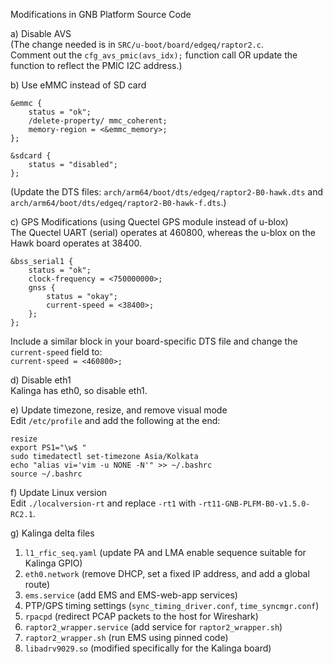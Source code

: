 Modifications in GNB Platform Source Code

a) Disable AVS  
   (The change needed is in `SRC/u-boot/board/edgeq/raptor2.c`.  
   Comment out the `cfg_avs_pmic(avs_idx);` function call OR update the function to reflect the PMIC I2C address.)

b) Use eMMC instead of SD card  

   ```
   &emmc {
       status = "ok";
       /delete-property/ mmc_coherent;
       memory-region = <&emmc_memory>;
   };

   &sdcard {
       status = "disabled";
   };
   ```

   (Update the DTS files: `arch/arm64/boot/dts/edgeq/raptor2-B0-hawk.dts` and `arch/arm64/boot/dts/edgeq/raptor2-B0-hawk-f.dts`.)

c) GPS Modifications (using Quectel GPS module instead of    u-blox)  
   The Quectel UART (serial) operates at 460800, whereas the u-blox on the Hawk board operates at 38400.  

   ```
   &bss_serial1 {
       status = "ok";
       clock-frequency = <750000000>;
       gnss {
           status = "okay";
           current-speed = <38400>;
       };
   };
   ```

   Include a similar block in your board-specific DTS file and change the `current-speed` field to:  
   `current-speed = <460800>;`

d) Disable eth1  
   Kalinga has eth0, so disable eth1.

e) Update timezone, resize, and remove visual mode  
   Edit `/etc/profile` and add the following at the end:

   ```
   resize
   export PS1="\w$ "
   sudo timedatectl set-timezone Asia/Kolkata
   echo "alias vi='vim -u NONE -N'" >> ~/.bashrc
   source ~/.bashrc
   ```

f) Update Linux version  
   Edit `./localversion-rt` and replace `-rt1` with `-rt11-GNB-PLFM-B0-v1.5.0-RC2.1`.

g) Kalinga delta files  
   1. `l1_rfic_seq.yaml` (update PA and LMA enable sequence suitable for Kalinga GPIO)  
   2. `eth0.network` (remove DHCP, set a fixed IP address, and add a global route)  
   3. `ems.service` (add EMS and EMS-web-app services)  
   4. PTP/GPS timing settings (`sync_timing_driver.conf`, `time_syncmgr.conf`)  
   5. `rpacpd` (redirect PCAP packets to the host for Wireshark)  
   6. `raptor2_wrapper.service` (add service for `raptor2_wrapper.sh`)  
   7. `raptor2_wrapper.sh` (run EMS using pinned code)  
   8. `libadrv9029.so` (modified specifically for the Kalinga board)

